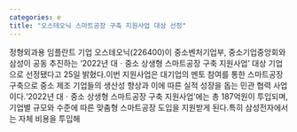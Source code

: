 ```yaml
---
categories: e
title: "오스테오닉 스마트공장 구축 지원사업 대상 선정"
---
```

정형외과용 임플란트 기업 오스테오닉(226400)이 중소벤처기업부, 중소기업중앙회와 삼성이 공동 추진하는 ‘2022년 대ㆍ중소 상생형 스마트공장 구축 지원사업’ 대상 기업으로 선정됐다고 25일 밝혔다.이번 지원사업은 대기업의 멘토 참여를 통한 스마트공장 구축으로 중소 제조 기업들의 생산성 향상과 이에 따른 실적 성장을 돕는 민관 협력 사업이다.‘2022년 대ㆍ중소 상생형 스마트공장 구축 지원사업’에는 총 187억원이 투입되며, 기업별 규모와 수준에 따른 맞춤형 스마트공장 도입을 지원받게 된다.특히 삼성전자에서는 자체 비용을 투입해